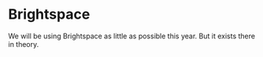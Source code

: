 # Brightspace

We will be using Brightspace as little as possible this year. But it exists there in theory.
